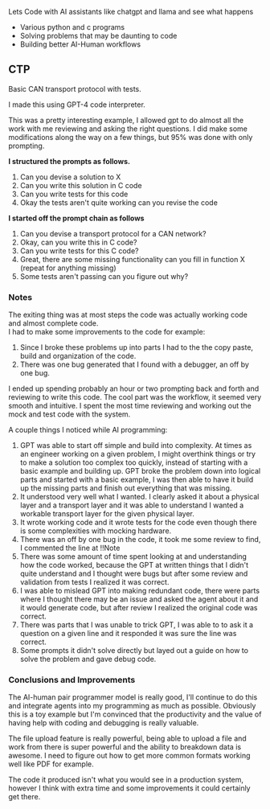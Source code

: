 Lets Code with AI assistants like chatgpt and llama and see what happens

* Various python and c programs
* Solving problems that may be daunting to code 
* Building better AI-Human workflows



## CTP
Basic CAN transport protocol with tests.

I made this using GPT-4 code interpreter.

This was a pretty interesting example, I allowed gpt to do almost all the work with me reviewing
and asking the right questions. I did make some modifications along the way on a few things,
but 95% was done with only prompting.

**I structured the prompts as follows.**

1. Can you devise a solution to X
2. Can you write this solution in C code
3. Can you write tests for this code
4. Okay the tests aren't quite working can you revise the code  

  
    
**I started off the prompt chain as follows**

1. Can you devise a transport protocol for a CAN network?
2. Okay, can you write this in C code?
3. Can you write tests for this C code?
4. Great, there are some missing functionality can you fill in function X (repeat for anything missing)
5. Some tests aren't passing can you figure out why?

### Notes
The exiting thing was at most steps the code was actually working code and almost complete code.  
I had to make some improvements to the code for example:
  
1. Since I broke these problems up into parts I had to the the copy paste, build and organization of the code.
2. There was one bug generated that I found with a debugger, an off by one bug.

I ended up spending probably an hour or two prompting back and forth and reviewing to write this code.
The cool part was the workflow, it seemed very smooth and intuitive. I spent the most time reviewing and working out the mock and test code with the system.

A couple things I noticed while AI programming:
  
1. GPT was able to start off simple and build into complexity. At times as an engineer working on a given problem, I might overthink things or try to make a solution too complex too quickly, instead of starting with a basic example and building up. GPT broke the problem down into logical parts and started with a basic example, I was then able to have it build up the missing parts and finish out everything that was missing. 
2. It understood very well what I wanted. I clearly asked it about a physical layer and a transport layer and it was able to understand I wanted a workable transport layer for the given physical layer.
3. It wrote working code and it wrote tests for the code even though there is some complexities with mocking hardware.
4. There was an off by one bug in the code, it took me some review to find, I commented the line at !!Note
5. There was some amount of time spent looking at and understanding how the code worked, because the GPT at written things that I didn't quite understand and I thought were bugs but after some review and validation from tests I realized it was correct.
6. I was able to mislead GPT into making redundant code, there were parts where I thought there may be an issue and asked the agent about it and it would generate code, but after review I realized the original code was correct.
7. There was parts that I was unable to trick GPT, I was able to to ask it a question on a given line and it responded it was sure the line was correct.
8. Some prompts it didn't solve directly but layed out a guide on how to solve the problem and gave debug code.

### Conclusions and Improvements

The AI-human pair programmer model is really good, I'll continue to do this and integrate agents into my programming
as much as possible. Obviously this is a toy example but I'm convinced that the productivity and the value of having help 
with coding and debugging is really valuable.

The file upload feature is really powerful, being able to upload a file and work from there is super powerful and the ability 
to breakdown data is awesome. I need to figure out how to get more common formats working well like PDF for example.

The code it produced isn't what you would see in a production system, however I think with extra time and some improvements
it could certainly get there.